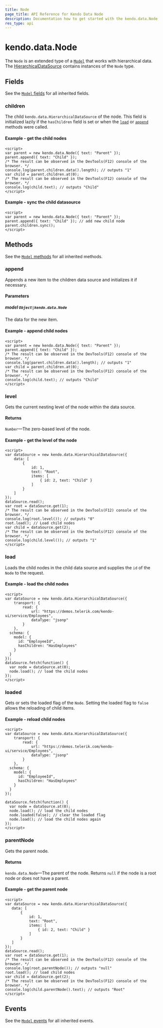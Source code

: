 ```yaml
---
title: Node
page_title: API Reference for Kendo Data Node
description: Documentation how to get started with the kendo.data.Node, the extended type of kendo.data.Model. Find examples and guidelines for methods, fields and events of kendo.data.Node.
res_type: api
---
```


# kendo.data.Node

The `Node` is an extended type of a [`Model`](/api/framework/model) that works with hierarchical data. The [HierarchicalDataSource](/api/framework/hierarchicaldatasource) contains instances of the `Node` type.

## Fields

See the [`Model` fields](/api/framework/model#fields) for all inherited fields.

### children

The child `kendo.data.HierarchicalDataSource` of the node. This field is initialized lazily if the `hasChildren` field is set or when the [`load`](/api/javascript/data/node/methods/load) or [`append`](/api/javascript/data/node/methods/append) methods were called.

#### Example - get the child nodes

    <script>
    var parent = new kendo.data.Node({ text: "Parent" });
    parent.append({ text: "Child" });
	/* The result can be observed in the DevTools(F12) console of the browser. */
    console.log(parent.children.data().length); // outputs "1"
    var child = parent.children.at(0);
	/* The result can be observed in the DevTools(F12) console of the browser. */
    console.log(child.text); // outputs "Child"
    </script>

#### Example - sync the child datasource

    <script>
    var parent = new kendo.data.Node({ text: "Parent" });
    parent.append({ text: "Child" }); // add new child node
    parent.children.sync();
    </script>

## Methods

See the [`Model` methods](/api/framework/model#methods) for all inherited methods.

### append

Appends a new item to the children data source and initializes it if necessary.

#### Parameters

##### model `Object|kendo.data.Node`

The data for the new item.

#### Example - append child nodes

    <script>
    var parent = new kendo.data.Node({ text: "Parent" });
    parent.append({ text: "Child" });
	/* The result can be observed in the DevTools(F12) console of the browser. */
    console.log(parent.children.data().length); // outputs "1"
    var child = parent.children.at(0);
	/* The result can be observed in the DevTools(F12) console of the browser. */
    console.log(child.text); // outputs "Child"
    </script>

### level

Gets the current nesting level of the node within the data source.

#### Returns

`Number`&mdash;The zero-based level of the node.

#### Example - get the level of the node

    <script>
    var dataSource = new kendo.data.HierarchicalDataSource({
        data: [
            {
                id: 1,
                text: "Root",
                items: [
                    { id: 2, text: "Child" }
                ]
            }
        ]
    });
    dataSource.read();
    var root = dataSource.get(1);
	/* The result can be observed in the DevTools(F12) console of the browser. */
    console.log(root.level()); // outputs "0"
    root.load(); // Load child nodes
    var child = dataSource.get(2);
	/* The result can be observed in the DevTools(F12) console of the browser. */
    console.log(child.level()); // outputs "1"
    </script>

### load

Loads the child nodes in the child data source and supplies the `id` of the `Node` to the request.

#### Example - load the child nodes

    <script>
    var dataSource = new kendo.data.HierarchicalDataSource({
        transport: {
            read: {
                url: "https://demos.telerik.com/kendo-ui/service/Employees",
                dataType: "jsonp"
            }
        },
      schema: {
        model: {
          id: "EmployeeId",
          hasChildren: "HasEmployees"
        }
      }
    });
    dataSource.fetch(function() {
      var node = dataSource.at(0);
      node.load(); // load the child nodes
    });
    </script>

### loaded

Gets or sets the loaded flag of the `Node`. Setting the loaded flag to `false` allows the reloading of child items.

#### Example - reload child nodes

    <script>
    var dataSource = new kendo.data.HierarchicalDataSource({
        transport: {
            read: {
                url: "https://demos.telerik.com/kendo-ui/service/Employees",
                dataType: "jsonp"
            }
        },
      schema: {
        model: {
          id: "EmployeeId",
          hasChildren: "HasEmployees"
        }
      }
    });

    dataSource.fetch(function() {
      var node = dataSource.at(0);
      node.load(); // load the child nodes
      node.loaded(false); // clear the loaded flag
      node.load(); // load the child nodes again
    });
    </script>

### parentNode

Gets the parent node.

#### Returns

`kendo.data.Node`&mdash;The parent of the node. Returns `null` if the node is a root node or does not have a parent.

#### Example - get the parent node

    <script>
    var dataSource = new kendo.data.HierarchicalDataSource({
       data: [
           {
               id: 1,
               text: "Root",
               items: [
                   { id: 2, text: "Child" }
               ]
           }
       ]
    });
    dataSource.read();
    var root = dataSource.get(1);
	/* The result can be observed in the DevTools(F12) console of the browser. */
    console.log(root.parentNode()); // outputs "null"
    root.load(); // load child nodes
    var child = dataSource.get(2);
	/* The result can be observed in the DevTools(F12) console of the browser. */
    console.log(child.parentNode().text); // outputs "Root"
    </script>

## Events

See the [`Model` events](/api/framework/model#events) for all inherited events.
